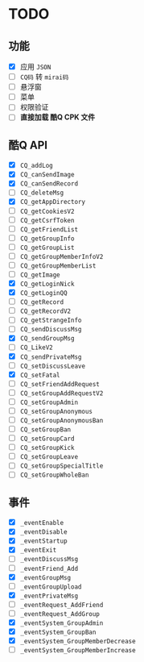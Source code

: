 # TODO

## 功能

- [x] 应用 `JSON`
- [ ] `CQ码` 转 `mirai码` 
- [ ] 悬浮窗
- [ ] 菜单
- [ ] 权限验证
- [ ] **直接加载 酷Q CPK 文件**

## 酷Q API

- [x] `CQ_addLog`
- [x] `CQ_canSendImage`
- [x] `CQ_canSendRecord`
- [ ] `CQ_deleteMsg`
- [x] `CQ_getAppDirectory`
- [ ] `CQ_getCookiesV2`
- [ ] `CQ_getCsrfToken`
- [ ] `CQ_getFriendList`
- [ ] `CQ_getGroupInfo`
- [ ] `CQ_getGroupList`
- [ ] `CQ_getGroupMemberInfoV2`
- [ ] `CQ_getGroupMemberList`
- [ ] `CQ_getImage`
- [x] `CQ_getLoginNick`
- [x] `CQ_getLoginQQ`
- [ ] `CQ_getRecord`
- [ ] `CQ_getRecordV2`
- [ ] `CQ_getStrangeInfo`
- [ ] `CQ_sendDiscussMsg`
- [x] `CQ_sendGroupMsg`
- [ ] `CQ_LikeV2`
- [x] `CQ_sendPrivateMsg`
- [ ] `CQ_setDiscussLeave`
- [x] `CQ_setFatal`
- [ ] `CQ_setFriendAddRequest`
- [ ] `CQ_setGroupAddRequestV2`
- [ ] `CQ_setGroupAdmin`
- [ ] `CQ_setGroupAnonymous`
- [ ] `CQ_setGroupAnonymousBan`
- [ ] `CQ_setGroupBan`
- [ ] `CQ_setGroupCard`
- [ ] `CQ_setGroupKick`
- [ ] `CQ_setGroupLeave`
- [ ] `CQ_setGroupSpecialTitle`
- [ ] `CQ_setGroupWholeBan`

## 事件

- [x] `_eventEnable`
- [x] `_eventDisable`
- [x] `_eventStartup`
- [x] `_eventExit`
- [ ] `_eventDiscussMsg`
- [ ] `_eventFriend_Add`
- [x] `_eventGroupMsg`
- [ ] `_eventGroupUpload`
- [x] `_eventPrivateMsg`
- [ ] `_eventRequest_AddFriend`
- [ ] `_eventRequest_AddGroup`
- [x] `_eventSystem_GroupAdmin`
- [x] `_eventSystem_GroupBan`
- [x] `_eventSystem_GroupMemberDecrease`
- [ ] `_eventSystem_GroupMemberIncrease`
